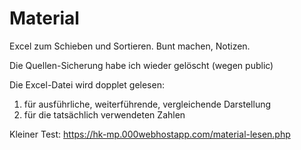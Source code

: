 # Material
Excel zum Schieben und Sortieren. Bunt machen, Notizen.

Die Quellen-Sicherung habe ich wieder gelöscht (wegen public)

Die Excel-Datei wird dopplet gelesen:
1. für ausführliche, weiterführende, vergleichende Darstellung
2. für die tatsächlich verwendeten Zahlen

Kleiner Test: https://hk-mp.000webhostapp.com/material-lesen.php
